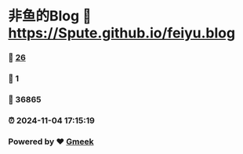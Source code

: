 # 非鱼的Blog :link: https://Spute.github.io/feiyu.blog 
### :page_facing_up: [26](https://Spute.github.io/feiyu.blog/tag.html) 
### :speech_balloon: 1 
### :hibiscus: 36865 
### :alarm_clock: 2024-11-04 17:15:19 
### Powered by :heart: [Gmeek](https://github.com/Meekdai/Gmeek)
